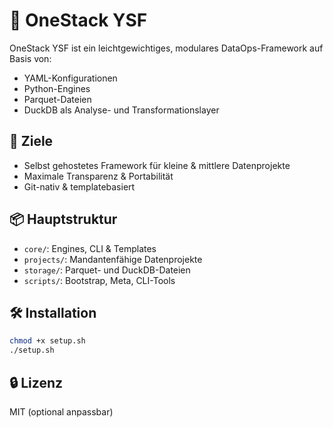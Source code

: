 # 🧠 OneStack YSF

OneStack YSF ist ein leichtgewichtiges, modulares DataOps-Framework auf Basis von:
- YAML-Konfigurationen
- Python-Engines
- Parquet-Dateien
- DuckDB als Analyse- und Transformationslayer

## 🚀 Ziele

- Selbst gehostetes Framework für kleine & mittlere Datenprojekte
- Maximale Transparenz & Portabilität
- Git-nativ & templatebasiert

## 📦 Hauptstruktur

- `core/`: Engines, CLI & Templates
- `projects/`: Mandantenfähige Datenprojekte
- `storage/`: Parquet- und DuckDB-Dateien
- `scripts/`: Bootstrap, Meta, CLI-Tools

## 🛠 Installation

```bash
chmod +x setup.sh
./setup.sh
```

## 🔒 Lizenz

MIT (optional anpassbar)
